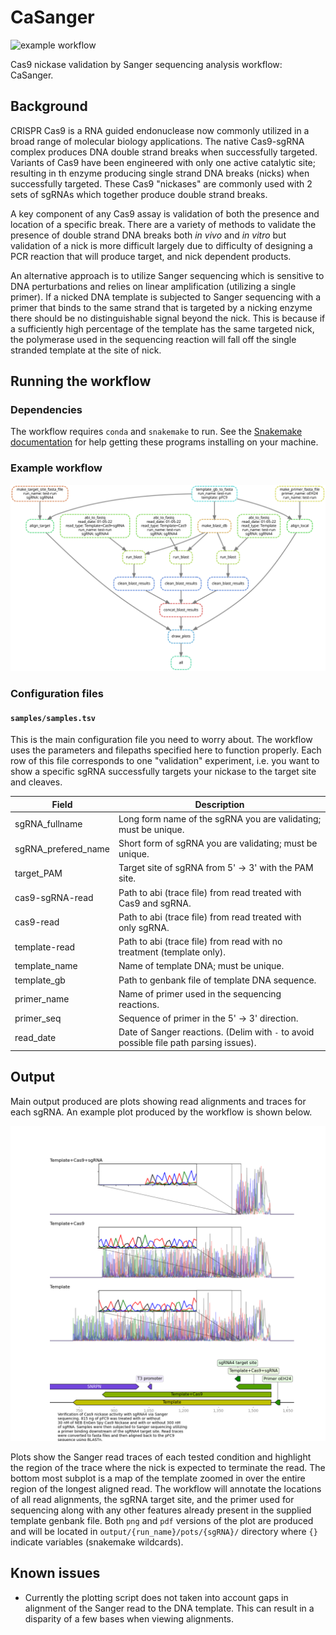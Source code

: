 # CaSanger

![example workflow](https://github.com/EthanHolleman/casanger/actions/workflows/main.yml/badge.svg)


Cas9 nickase validation by Sanger sequencing analysis workflow: CaSanger.

## Background

CRISPR Cas9 is a RNA guided endonuclease now commonly utilized in a broad range
of molecular biology applications. The native Cas9-sgRNA complex produces DNA
double strand breaks when successfully targeted. Variants of Cas9 have
been engineered with only one active catalytic site; resulting in th enzyme
producing single strand DNA breaks (nicks) when successfully targeted. These
Cas9 "nickases" are commonly used with 2 sets of sgRNAs which together
produce double strand breaks. 

A key component of any Cas9 assay is validation of both the presence and location
of a specific break. There are a variety of methods to validate the presence
of double strand DNA breaks both *in vivo* and *in vitro* but validation of
a nick is more difficult largely due to difficulty of designing a PCR reaction
that will produce target, and nick dependent products.

An alternative approach is to utilize Sanger sequencing which is sensitive 
to DNA perturbations and relies on linear amplification (utilizing a single
primer). If a nicked DNA template is subjected to Sanger sequencing with a
primer that binds to the same strand that is targeted by a nicking
enzyme there should be no distinguishable signal beyond the nick. This
is because if a sufficiently high percentage of the template has the same
targeted nick, the polymerase used in the sequencing reaction will fall off
the single stranded template at the site of nick.

## Running the workflow

### Dependencies

The workflow requires `conda` and `snakemake` to run. See the 
[Snakemake documentation](https://snakemake.readthedocs.io/en/stable/getting_started/installation.html)
for help getting these programs installing on your machine.

### Example workflow

![](resources/dag.svg)

### Configuration files

#### `samples/samples.tsv`

This is the main configuration file you need to worry about. The workflow
uses the parameters and filepaths specified here to function properly. Each
row of this file corresponds to one "validation" experiment, i.e. you
want to show a specific sgRNA successfully targets your nickase to the target
site and cleaves. 

| Field               | Description                                                                            |
|---------------------|----------------------------------------------------------------------------------------|
| sgRNA_fullname      | Long form name of the sgRNA you are validating; must be unique.                        |
| sgRNA_prefered_name | Short form of sgRNA you are validating; must be unique.                                |
| target_PAM          | Target site of sgRNA from 5' -> 3' with the PAM site.                                  |
| cas9-sgRNA-read     | Path to abi (trace file) from read treated with Cas9 and sgRNA.                        |
| cas9-read           | Path to abi (trace file) from read treated with only sgRNA.                            |
| template-read       | Path to abi (trace file) from read with no treatment (template only).                  |
| template_name       | Name of template DNA; must be unique.                                                  |
| template_gb         | Path to genbank file of template DNA sequence.                                         |
| primer_name         | Name of primer used in the sequencing reactions.                                       |
| primer_seq          | Sequence of primer in the 5' -> 3' direction.                                          |
| read_date           | Date of Sanger reactions. (Delim with `-` to avoid possible file path parsing issues). |


## Output

Main output produced are plots showing
read alignments and traces for each sgRNA.
An example plot produced by the workflow is
shown below.

![](resources/sgRNA4.pFC9.oEH24.sanger.blast.align.png)

Plots show the Sanger read traces of each 
tested condition and highlight the region
of the trace where the nick is expected to
terminate the read. The bottom most subplot
is a map of the template zoomed in over the
entire region of the longest aligned read. The workflow
will annotate the locations of all read alignments,
the sgRNA target site, and the primer used for sequencing along with any other features already
present in the supplied template genbank file.
Both `png` and `pdf` versions of the plot are produced and will be located in
`output/{run_name}/pots/{sgRNA}/` directory where `{}` indicate variables (snakemake wildcards).
## Known issues

- Currently the plotting script does not taken into account gaps in alignment
  of the Sanger read to the DNA template. This can result in a disparity of a
  few bases when viewing alignments.






